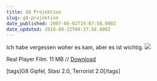 ```yaml
---
title: G8 Projektion
slug: g8-projektion
date_published: 2007-06-02T19:07:58.000Z
date_updated: 2018-08-22T09:37:58.000Z
---
```


Ich habe vergessen woher es kam, aber es ist wichtig.
![](//picdump.thafaker.de/2007/06/g8.pprojektion.polizei.png)

Real Player Film. 11 MB // [Download](http://thafaker.de/wp-content/media/179482.rm)

[tags]G8 Gipfel, Stasi 2.0, Terrorist 2.0[/tags]
